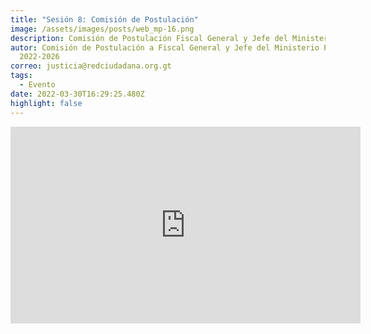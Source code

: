 ```yaml
---
title: "Sesión 8: Comisión de Postulación"
image: /assets/images/posts/web_mp-16.png
description: Comisión de Postulación Fiscal General y Jefe del Ministerio Público
autor: Comisión de Postulación a Fiscal General y Jefe del Ministerio Público
  2022-2026
correo: justicia@redciudadana.org.gt
tags:
  - Evento
date: 2022-03-30T16:29:25.480Z
highlight: false
---
```

<iframe width="560" height="315" src="https://www.youtube.com/embed/QKzyOxc9Zzc" title="YouTube video player" frameborder="0" allow="accelerometer; autoplay; clipboard-write; encrypted-media; gyroscope; picture-in-picture" allowfullscreen></iframe>